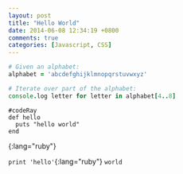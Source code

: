 ```yaml
---
layout: post
title: "Hello World"
date: 2014-06-08 12:34:19 +0800
comments: true
categories: [Javascript, CSS]
---
```



``` coffeescript Coffeescript Tricks start:51 mark:52,54-55
# Given an alphabet:
alphabet = 'abcdefghijklmnopqrstuvwxyz'

# Iterate over part of the alphabet:
console.log letter for letter in alphabet[4..8]
```

~~~
#codeRay 
def hello
  puts "hello world"
end
~~~
{:lang="ruby"}


`print 'hello'`{:lang="ruby"}
`world`
